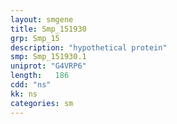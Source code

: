 ```yaml
---
layout: smgene
title: Smp_151930
grp: Smp_15
description: "hypothetical protein"
smp: Smp_151930.1
uniprot: "G4VRP6"
length:   186
cdd: "ns"
kk: ns
categories: sm
---
```

